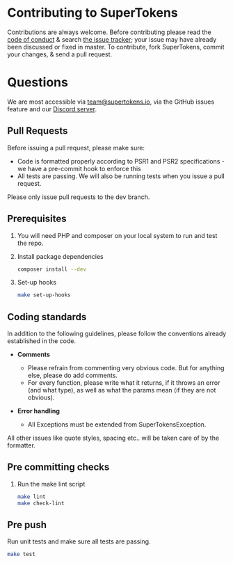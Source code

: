 # Contributing to SuperTokens

Contributions are always welcome. Before contributing please read the [code of conduct](https://github.com/supertokens/supertokens-laravel-ref-jwt/blob/master/CODE_OF_CONDUCT.md) & search [the issue tracker](https://github.com/supertokens/supertokens-laravel-ref-jwt/issues); your issue may have already been discussed or fixed in master. To contribute, fork SuperTokens, commit your changes, & send a pull request.

# Questions
We are most accessible via team@supertokens.io, via the GitHub issues feature and our [Discord server](https://discord.gg/zVcVeev). 

## Pull Requests
Before issuing a pull request, please make sure:
- Code is formatted properly according to PSR1 and PSR2 specifications - we have a pre-commit hook to enforce this
- All tests are passing. We will also be running tests when you issue a pull request.

Please only issue pull requests to the dev branch.


## Prerequisites

1) You will need PHP and composer on your local system to run and test the repo.

2) Install package dependencies
    ```bash
    composer install --dev
    ```

3) Set-up hooks
    ```bash
    make set-up-hooks
    ```

## Coding standards
In addition to the following guidelines, please follow the conventions already established in the code.

- **Comments**
    - Please refrain from commenting very obvious code. But for anything else, please do add comments.
    - For every function, please write what it returns, if it throws an error (and what type), as well as what the params mean (if they are not obvious).

- **Error handling**
    - All Exceptions must be extended from SuperTokensException.

All other issues like quote styles, spacing etc.. will be taken care of by the formatter.


## Pre committing checks

1) Run the make lint script
    ```bash
    make lint
    make check-lint
    ```

## Pre push

Run unit tests and make sure all tests are passing.
```bash
make test
```
